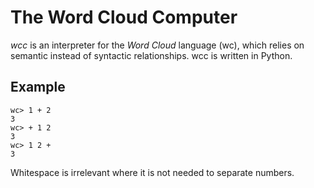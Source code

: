 # The Word Cloud Computer

_wcc_ is an interpreter for the _Word Cloud_ language (wc), which relies on semantic instead of syntactic relationships.
wcc is written in Python.

## Example

```
wc> 1 + 2
3
wc> + 1 2
3
wc> 1 2 +
3
```

Whitespace is irrelevant where it is not needed to separate numbers.